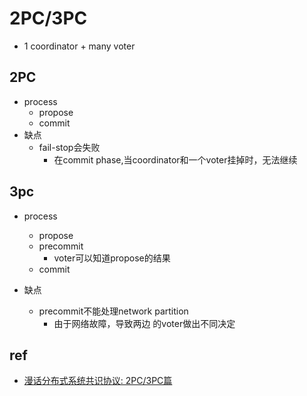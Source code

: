 # 2PC/3PC
+ 1 coordinator + many voter

## 2PC
+ process
    + propose
    + commit
+ 缺点
    + fail-stop会失败
        + 在commit phase,当coordinator和一个voter挂掉时，无法继续

## 3pc
+ process
    + propose
    + precommit
        + voter可以知道propose的结果
    + commit

+ 缺点
    + precommit不能处理network partition
        + 由于网络故障，导致两边 的voter做出不同决定
## ref
+ [漫话分布式系统共识协议: 2PC/3PC篇](https://zhuanlan.zhihu.com/p/35298019)